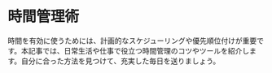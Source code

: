 
# 時間管理術

時間を有効に使うためには、計画的なスケジューリングや優先順位付けが重要です。本記事では、日常生活や仕事で役立つ時間管理のコツやツールを紹介します。自分に合った方法を見つけて、充実した毎日を送りましょう。
